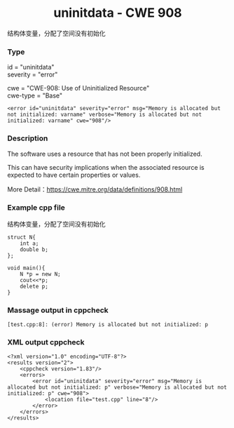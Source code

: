 # <center> uninitdata - CWE 908

结构体变量，分配了空间没有初始化

### Type

id = "uninitdata"  
severity = "error"

cwe = "CWE-908: Use of Uninitialized Resource"  
cwe-type = "Base"

	<error id="uninitdata" severity="error" msg="Memory is allocated but not initialized: varname" verbose="Memory is allocated but not initialized: varname" cwe="908"/>



### Description

The software uses a resource that has not been properly initialized.

This can have security implications when the associated resource is expected to have certain properties or values.

More Detail：https://cwe.mitre.org/data/definitions/908.html  


### Example cpp file

结构体变量，分配了空间没有初始化

	struct N{  
	    int a;  
	    double b;  
	};  
	
	void main(){
		N *p = new N;
		cout<<*p;
		delete p;
	}


### Massage output in cppcheck

	[test.cpp:8]: (error) Memory is allocated but not initialized: p


### XML output cppcheck
	
	<?xml version="1.0" encoding="UTF-8"?>
	<results version="2">
	    <cppcheck version="1.83"/>
	    <errors>
	        <error id="uninitdata" severity="error" msg="Memory is allocated but not initialized: p" verbose="Memory is allocated but not initialized: p" cwe="908">
	            <location file="test.cpp" line="8"/>
	        </error>
	    </errors>
	</results>



